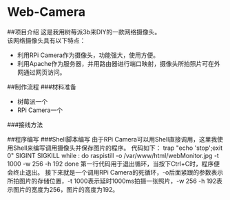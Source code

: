 # Web-Camera
##项目介绍
这是我用树莓派3b来DIY的一款网络摄像头。  
该网络摄像头具有以下特点：  
* 利用RPi Camera作为摄像头，功能强大，使用方便。  
* 利用Apache作为服务器，并用路由器进行端口映射，摄像头所拍照片可在外网通过网页访问。

##制作流程
###材料准备
* 树莓派一个  
* RPi Camera一个

###接线方法

##程序编写
###Shell脚本编写
由于RPi Camera可以用Shell直接调用，这里我使用Shell来编写调用摄像头并保存图片的程序。
代码如下：
trap "echo 'stop';exit 0" SIGINT SIGKILL
while :
do
    raspistill -o /var/www/html/webMonitor.jpg -t 1000 -w 256 -h 192
done
第一行代码用于退出循环，当按下Ctrl+C时，程序便会终止退出。
接下来就是一个调用RPi Camera的死循环，-o后面紧跟的参数表示所拍图片的存储位置，-t 1000表示延时1000ms拍摄一张照片，-w 256 -h 192表示图片的宽度为256，图片的高度为192。

